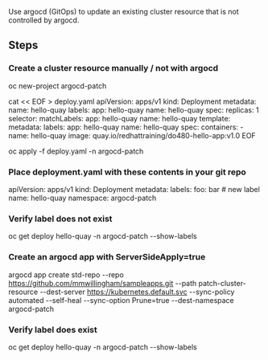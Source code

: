 Use argocd (GitOps) to update an existing cluster resource that is not controlled by argocd.

## Steps
### Create a cluster resource manually / not with argocd
oc new-project argocd-patch

cat << EOF > deploy.yaml
apiVersion: apps/v1
kind: Deployment
metadata:
  name: hello-quay
  labels:
    app: hello-quay
    name: hello-quay
spec:
  replicas: 1
  selector:
    matchLabels:
      app: hello-quay
      name: hello-quay
  template:
    metadata:
      labels:
        app: hello-quay
        name: hello-quay
    spec:
      containers:
      - name: hello-quay
        image: quay.io/redhattraining/do480-hello-app:v1.0
EOF

oc apply -f deploy.yaml -n argocd-patch

### Place deployment.yaml with these contents in your git repo
apiVersion: apps/v1
kind: Deployment
metadata:
 labels:
   foo: bar                    # new label
name: hello-quay
namespace: argocd-patch

### Verify label does not exist
oc get deploy hello-quay -n argocd-patch --show-labels

### Create an argocd app with ServerSideApply=true
argocd app create std-repo --repo https://github.com/mmwillingham/sampleapps.git --path patch-cluster-resource --dest-server https://kubernetes.default.svc --sync-policy automated --self-heal --sync-option Prune=true --dest-namespace argocd-patch

### Verify label does exist
oc get deploy hello-quay -n argocd-patch --show-labels

